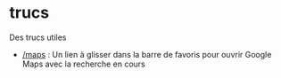 # trucs
Des trucs utiles

-  [/maps](/maps)  : Un lien à glisser dans la barre de favoris pour ouvrir Google Maps avec la recherche en cours


